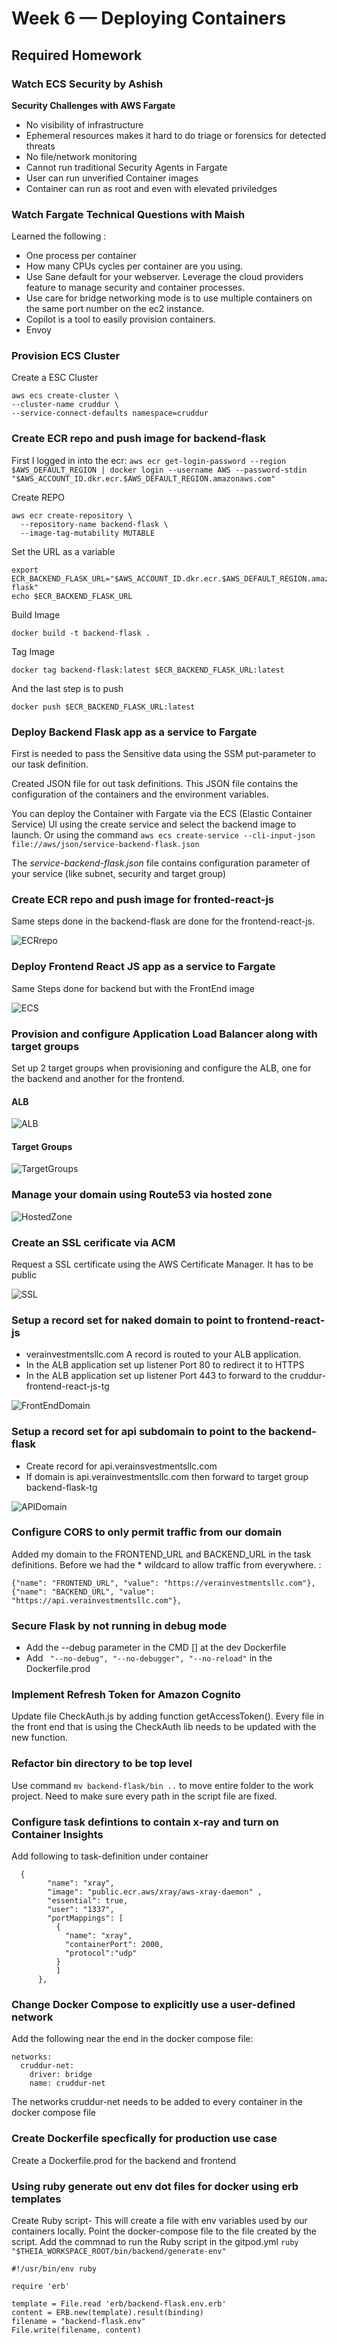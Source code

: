 # Week 6 — Deploying Containers

## Required Homework

### Watch ECS Security by Ashish
**Security Challenges with AWS Fargate**
- No visibility of infrastructure
- Ephemeral resources makes it hard to do triage or forensics for detected threats
- No file/network monitoring
- Cannot run traditional Security Agents in Fargate
- User can run unverified Container images
- Container can run as root and even with elevated priviledges

### Watch Fargate Technical Questions with Maish
Learned the following :
- One process per container
- How many CPUs cycles per container are you using.
- Use Sane default for your webserver. Leverage the cloud providers feature to manage security and container processes.
- Use care for bridge networking mode is to use multiple containers on the same port number on the ec2 instance.
- Copilot is a tool to easily provision containers.
- Envoy


### Provision ECS Cluster
Create a ESC Cluster
```
aws ecs create-cluster \
--cluster-name cruddur \
--service-connect-defaults namespace=cruddur
```

### Create ECR repo and push image for backend-flask
First I logged in into the ecr:
`aws ecr get-login-password --region $AWS_DEFAULT_REGION | docker login --username AWS --password-stdin "$AWS_ACCOUNT_ID.dkr.ecr.$AWS_DEFAULT_REGION.amazonaws.com"`

Create REPO
```
aws ecr create-repository \
  --repository-name backend-flask \
  --image-tag-mutability MUTABLE
```
Set the URL as a variable
```
export ECR_BACKEND_FLASK_URL="$AWS_ACCOUNT_ID.dkr.ecr.$AWS_DEFAULT_REGION.amazonaws.com/backend-flask"
echo $ECR_BACKEND_FLASK_URL
```
Build Image

`docker build -t backend-flask .`

Tag Image

`docker tag backend-flask:latest $ECR_BACKEND_FLASK_URL:latest`

And the last step is to push

`docker push $ECR_BACKEND_FLASK_URL:latest`

### Deploy Backend Flask app as a service to Fargate

First is needed to pass the Sensitive data using the SSM put-parameter to our task definition.

Created JSON file for out task definitions. This JSON file contains the configuration of the containers and the environment variables.

You can deploy the Container with Fargate via the ECS (Elastic Container Service) UI using the create service and select the backend image to launch. Or using the command `aws ecs create-service --cli-input-json file://aws/json/service-backend-flask.json`

The _service-backend-flask.json_ file contains configuration parameter of your service (like subnet, security and target group)


### Create ECR repo and push image for fronted-react-js
Same steps done in the backend-flask are done for the frontend-react-js. 

![ECRrepo](assets/ElasticContainerRepo.png)

### Deploy Frontend React JS app as a service to Fargate
Same Steps done for backend but with the FrontEnd image

![ECS](assets/ECSServices.png)

### Provision and configure Application Load Balancer along with target groups
Set up 2 target groups when provisioning and configure the ALB, one for the backend and another for the frontend.

#### ALB
![ALB](assets/ALB.png)

#### Target Groups

![TargetGroups](assets/ALB.png)

### Manage your domain using Route53 via hosted zone

![HostedZone](assets/HostedZone.png)

### Create an SSL cerificate via ACM

Request a SSL certificate using the AWS Certificate Manager. It has to be public 

![SSL](assets/SSLCertificate.png)

### Setup a record set for naked domain to point to frontend-react-js

* verainvestmentsllc.com A record is routed to your ALB application.
*  In the ALB application set up listener Port 80 to redirect it to HTTPS
* In the ALB application set up listener Port 443 to forward to the cruddur-frontend-react-js-tg


![FrontEndDomain](assets/FrontEndDomain.png)


### Setup a record set for api subdomain to point to the backend-flask
* Create record for api.verainsvestmentsllc.com
* If domain is api.verainvestmentsllc.com then forward to target group backend-flask-tg

![APIDomain](assets/apidomain.png)

### Configure CORS to only permit traffic from our domain

Added my domain to the FRONTEND_URL and BACKEND_URL in the task definitions. Before we had the * wildcard to allow traffic from everywhere. : 
```
{"name": "FRONTEND_URL", "value": "https://verainvestmentsllc.com"},
{"name": "BACKEND_URL", "value": "https://api.verainvestmentsllc.com"},
```

### Secure Flask by not running in debug mode

 - Add the --debug parameter in the CMD []  at the dev Dockerfile 
 - Add ` "--no-debug", "--no-debugger", "--no-reload"` in the Dockerfile.prod

### Implement Refresh Token for Amazon Cognito

Update file CheckAuth.js by adding function getAccessToken(). Every file in the front end that is using the CheckAuth lib needs to be updated with the new function.

### Refactor bin directory to be top level

Use command `mv backend-flask/bin ..` to move entire folder to the work project. Need to make sure every path in the script file are fixed.

### Configure task defintions to contain x-ray and turn on Container Insights

Add following to task-definition under container
```
  {
        "name": "xray",
        "image": "public.ecr.aws/xray/aws-xray-daemon" ,
        "essential": true,
        "user": "1337",
        "portMappings": [
          {
            "name": "xray",
            "containerPort": 2000,
            "protocol":"udp"
          }
          ]
      },
```

### Change Docker Compose to explicitly use a user-defined network

Add the following near the end in the docker compose file:
```
networks: 
  cruddur-net:
    driver: bridge
    name: cruddur-net
```
The networks cruddur-net needs to be added to every container in the docker compose file

### Create Dockerfile specfically for production use case

Create a Dockerfile.prod for the backend and frontend

### Using ruby generate out env dot files for docker using erb templates

Create Ruby script- This will create a file with env variables used by our containers locally. Point the docker-compose file to the file created by the script. Add the commnad to run the Ruby script in the gitpod.yml `ruby "$THEIA_WORKSPACE_ROOT/bin/backend/generate-env"`
```
#!/usr/bin/env ruby

require 'erb'

template = File.read 'erb/backend-flask.env.erb'
content = ERB.new(template).result(binding)
filename = "backend-flask.env"
File.write(filename, content)
```
